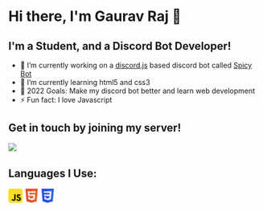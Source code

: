  # Hi there, I'm Gaurav Raj 👋
 ## I'm a Student, and a Discord Bot Developer!
 - 🔭 I’m currently working on a [discord.js](https://discord.js.org/) based discord bot called [Spicy Bot](https://spicybot.xyz)
 - 🌱 I’m currently learning html5 and css3
 - 🥅 2022 Goals: Make my discord bot better and learn web development
 - ⚡ Fun fact: I love Javascript 

 ## Get in touch by joining my server!
 
 [![](https://discord.c99.nl/widget/theme-1/762320818914983937.png)](https://dsc.gg/spicyinc)
 
 ## Languages I Use:
<p align="left">
    <img height="28" width="28" src="https://raw.githubusercontent.com/edent/SuperTinyIcons/master/images/svg/javascript.svg" />
    <img height="28" width="28" src="https://raw.githubusercontent.com/edent/SuperTinyIcons/master/images/svg/html5.svg" />
    <img height="28" width="28" src="https://raw.githubusercontent.com/edent/SuperTinyIcons/master/images/svg/css3.svg" />
 
</p>
